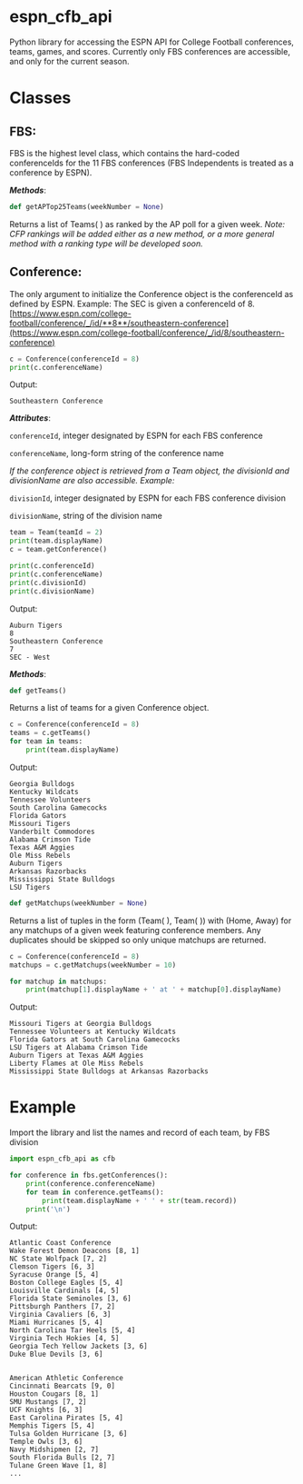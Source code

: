 # espn_cfb_api

Python library for accessing the ESPN API for College Football conferences, teams, games, and scores. Currently only FBS conferences are accessible, and only for the current season.

# Classes 
## FBS:
FBS is the highest level class, which contains the hard-coded conferenceIds for the 11 FBS conferences (FBS Independents is treated as a conference by ESPN). 

***Methods***:
```python
def getAPTop25Teams(weekNumber = None)
```
Returns a list of Teams( ) as ranked by the AP poll for a given week.
*Note: CFP rankings will be added either as a new method, or a more general method with a ranking type will be developed soon.*
## Conference:
The only argument to initialize the Conference object is the conferenceId as defined by ESPN. Example:
The SEC is given a conferenceId of 8.
[https://www.espn.com/college-football/conference/_/id/**8**/southeastern-conference](https://www.espn.com/college-football/conference/_/id/8/southeastern-conference)
```python
c = Conference(conferenceId = 8)
print(c.conferenceName)
```
Output:
```
Southeastern Conference
```
***Attributes***:

```conferenceId```, integer designated by ESPN for each FBS conference

```conferenceName```, long-form string of the conference name

*If the conference object is retrieved from a Team object, the divisionId and divisionName are also accessible. Example:*

```divisionId```, integer designated by ESPN for each FBS conference division

```divisionName```, string of the division name

```python
team = Team(teamId = 2)
print(team.displayName)
c = team.getConference()

print(c.conferenceId)
print(c.conferenceName)
print(c.divisionId)
print(c.divisionName)
```

Output:
```
Auburn Tigers
8
Southeastern Conference
7
SEC - West
```


***Methods***:

```python
def getTeams()
```
Returns a list of teams for a given Conference object.

```python
c = Conference(conferenceId = 8)
teams = c.getTeams()
for team in teams:
    print(team.displayName)
```

Output:
```
Georgia Bulldogs
Kentucky Wildcats
Tennessee Volunteers
South Carolina Gamecocks
Florida Gators
Missouri Tigers
Vanderbilt Commodores
Alabama Crimson Tide
Texas A&M Aggies
Ole Miss Rebels
Auburn Tigers
Arkansas Razorbacks
Mississippi State Bulldogs
LSU Tigers
```

```python
def getMatchups(weekNumber = None)
```

Returns a list of tuples in the form (Team( ), Team( )) with (Home, Away) for any matchups of a given week featuring conference members. Any duplicates should be skipped so only unique matchups are returned.

```python
c = Conference(conferenceId = 8)
matchups = c.getMatchups(weekNumber = 10)

for matchup in matchups:
    print(matchup[1].displayName + ' at ' + matchup[0].displayName)
```
Output:
```
Missouri Tigers at Georgia Bulldogs
Tennessee Volunteers at Kentucky Wildcats
Florida Gators at South Carolina Gamecocks
LSU Tigers at Alabama Crimson Tide
Auburn Tigers at Texas A&M Aggies
Liberty Flames at Ole Miss Rebels
Mississippi State Bulldogs at Arkansas Razorbacks
```

# Example
Import the library and list the names and record of each team, by FBS division
```python
import espn_cfb_api as cfb

for conference in fbs.getConferences():
    print(conference.conferenceName)
    for team in conference.getTeams():
        print(team.displayName + ' ' + str(team.record))
    print('\n')
```
Output:
```
Atlantic Coast Conference
Wake Forest Demon Deacons [8, 1]
NC State Wolfpack [7, 2]
Clemson Tigers [6, 3]
Syracuse Orange [5, 4]
Boston College Eagles [5, 4]
Louisville Cardinals [4, 5]
Florida State Seminoles [3, 6]
Pittsburgh Panthers [7, 2]
Virginia Cavaliers [6, 3]
Miami Hurricanes [5, 4]
North Carolina Tar Heels [5, 4]
Virginia Tech Hokies [4, 5]
Georgia Tech Yellow Jackets [3, 6]
Duke Blue Devils [3, 6]


American Athletic Conference
Cincinnati Bearcats [9, 0]
Houston Cougars [8, 1]
SMU Mustangs [7, 2]
UCF Knights [6, 3]
East Carolina Pirates [5, 4]
Memphis Tigers [5, 4]
Tulsa Golden Hurricane [3, 6]
Temple Owls [3, 6]
Navy Midshipmen [2, 7]
South Florida Bulls [2, 7]
Tulane Green Wave [1, 8]
...
```